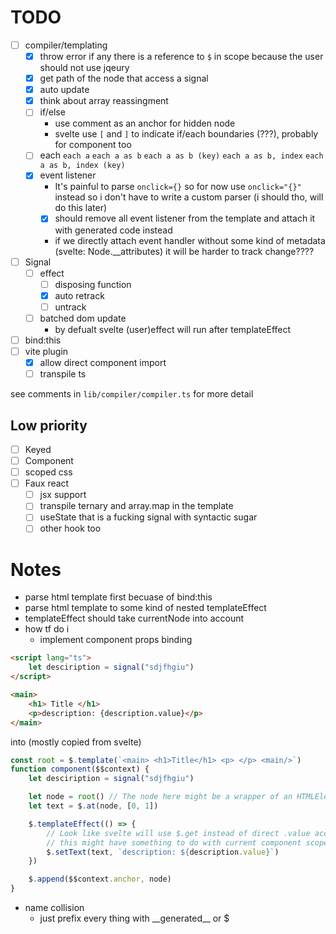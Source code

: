 # TODO
- [ ] compiler/templating
    - [x] throw error if any there is a reference to `$` in scope because the user should not use jqeury
    - [x] get path of the node that access a signal 
    - [x] auto update
    - [x] think about array reassingment
    - [ ] if/else
        - use comment as an anchor for hidden node
        - svelte use `[` and `]` to indicate if/each boundaries (???), probably for component too
    - [ ] each
        `each a`
        `each a as b`
        `each a as b (key)`
        `each a as b, index`
        `each a as b, index (key)`
    - [x] event listener
        - It's painful to parse `onclick={}` so for now use `onclick="{}"` instead
          so i don't have to write a custom parser (i should tho, will do this later)
        - [x] should remove all event listener from the template and attach it with generated code instead
        - if we directly attach event handler without some kind of metadata (svelte: Node.__attributes) it will be harder to track change????
- [ ] Signal
    - [ ] effect
        - [ ] disposing function 
        - [x] auto retrack 
        - [ ] untrack
    - [ ] batched dom update
        - by defualt svelte (user)effect will run after templateEffect
- [ ] bind:this
- [ ] vite plugin 
    - [x] allow direct component import
    - [ ] transpile ts

see comments in `lib/compiler/compiler.ts` for more detail


## Low priority
- [ ] Keyed
- [ ] Component
- [ ] scoped css
- [ ] Faux react
    - [ ] jsx support
    - [ ] transpile ternary and array.map in the template
    - [ ] useState that is a fucking signal with syntactic sugar
    - [ ] other hook too

# Notes
- parse html template first becuase of bind:this
- parse html template to some kind of nested templateEffect
- templateEffect should take currentNode into account
- how tf do i 
    - implement component props binding 
```html
<script lang="ts">
    let desciription = signal("sdjfhgiu")
</script>

<main>
    <h1> Title </h1>
    <p>description: {description.value}</p>
</main>
```
into (mostly copied from svelte)
```ts
const root = $.template(`<main> <h1>Title</h1> <p> </p> <main/>`)
function component($$context) {
    let desciription = signal("sdjfhgiu")

    let node = root() // The node here might be a wrapper of an HTMLElement 
    let text = $.at(node, [0, 1])

    $.templateEffect(() => {
        // Look like svelte will use $.get instead of direct .value access
        // this might have something to do with current component scope or something 
        $.setText(text, `description: ${description.value}`)
    })

    $.append($$context.anchor, node)
}
```

- name collision
    - just prefix every thing with __generated\_\_ or $